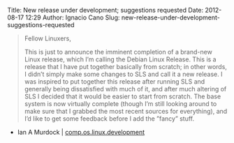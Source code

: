 Title: New release under development; suggestions requested
Date: 2012-08-17 12:29
Author: Ignacio Cano
Slug: new-release-under-development-suggestions-requested

> Fellow Linuxers,
>
> This is just to announce the imminent completion of a brand-new Linux
> release,
>  which I’m calling the Debian Linux Release. This is a release that I
> have put
>  together basically from scratch; in other words, I didn’t simply make
> some
>  changes to SLS and call it a new release. I was inspired to put
> together this
>  release after running SLS and generally being dissatisfied with much
> of it,
>  and after much altering of SLS I decided that it would be easier to
> start
>  from scratch. The base system is now virtually complete (though I’m
> still
>  looking around to make sure that I grabbed the most recent sources
> for
>  everything), and I’d like to get some feedback before I add the
> ”fancy” stuff.

- Ian A Murdock | [comp.os.linux.development][]

  [comp.os.linux.development]: https://groups.google.com/forum/?fromgroups#!msg/comp.os.linux.development/Md3Modzg5TU/xty88y5OLaMJ[1-25]
    "New release under development; suggestions requested"

